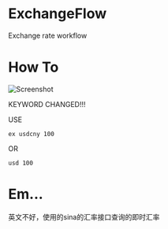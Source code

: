 # ExchangeFlow
Exchange rate workflow

# How To
![Screenshot](images/screenshot.gif)

KEYWORD CHANGED!!!

USE

```
ex usdcny 100
```

OR

```
usd 100
```

# Em...
英文不好，使用的sina的汇率接口查询的即时汇率